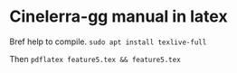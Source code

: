 # Cinelerra-gg manual in latex

Bref help to compile.
`sudo apt install texlive-full`

Then `pdflatex feature5.tex && feature5.tex`



